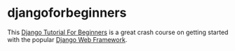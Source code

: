 # djangoforbeginners
This [Django Tutorial For Beginners](https://vegibit.com/django-for-beginners/) is a great crash course on getting started with the popular [Django Web Framework](https://github.com/django/django).
